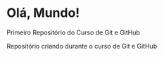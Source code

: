 # Olá, Mundo!
 Primeiro Repositório do Curso de Git e GitHub

Repositório criando durante o curso de Git e GitHub
